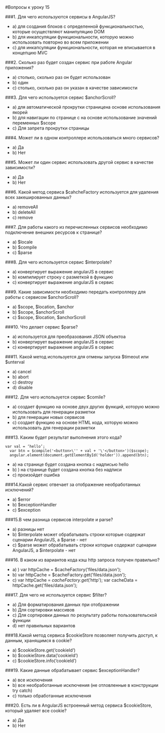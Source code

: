 #Вопросы к уроку 15 

###1. Для чего используются сервисы в AngularJS? 
* a) для создания блоков с определенной функциональностью, которые осуществляют манипуляцию DOM   
* b) для инкапсуляции функциональности, которую можно использовать повторно во всем приложении
* c) для инкапсуляции функциональности, которая не вписывается в концепцию MVC  

###2. Сколько раз будет создан сервис при работе Angular приложения? 
* a) столько, сколько раз он будет использован 
* b) один
* c) столько, сколько раз он указан в качестве зависимости  

###3. Для чего используется сервис $anchorScroll? 
* a) для автоматической прокрутки страницена основе использования якорей 
* b) для навигации по странице с на основе использование значений переменных $scope 
* c) Для запрета прокрутки страницы 

###4. Может ли в одном контроллере использоваться много сервисов? 
* a) Да
* b) Нет 

###5. Может ли один сервис использовать другой сервис в качестве зависимости? 
* a) Да 
* b) Нет 


###6. Какой метод сервиса $cahcheFactory используется для удаления всех закешированных данных? 
* a) removeAll
* b) deleteAll
* c) remove 

###7. Для работы какого из перечисленных сервисов необходимо подключение внешних ресурсов к странице? 
* a) $locale
* b) $compile
* c) $parse 

###8. Для чего используется сервис $interpolate? 
* a) конвертирует выражение angularJS в сервис
* b) компилирует строку с разметкой в функцию  
* c) конвертирует выражение angularJS в сервис

###9. Какие зависимости необходимо передать контроллеру для работы с сервисом $anchorScroll? 
* a) $scope, $location, $anchor
* b) $scope, $anchorScroll
* c) $scope, $location, $anchorScroll 

###10. Что делает сервис $parse? 
* a) используется для преобразования JSON объектоа 
* b) конвертирует выражение angularJS в сервис
* c) конвертирует выражение angularJS в сервис

###11. Какой метод используется для отмены запуска $timeout или $unterval 
* a) cancel
* b) abort
* c) destroy 
* d) disable 

###12. Для чего используется сервис $comile? 
* a) создает функцию на основе двух других функций, которую можно использовать для генерации разметки
* b) для генерации новых сервисов 
* c) создает функцию на основе HTML кода, которую можно использовать для генерации разметки

###13. Каким будет результат выполнения этого кода? 
``` 
var val = ‘hello’; 
  var btn = $compile('<button>\'' + val + '\'</button>')($scope); 
  angular.element(document.getElementById('holder')).append(btn);
``` 
* a) на странице будет создана кнопка с надписью hello
* b) ) на странице будет создана кнопка без надписи 
* c) произойдет ошибка 

###14.Какой сервис отвечает за отображение необработанных исключений? 
* a) $error
* b) $exceptionHandler
* c) $exception

###15.В чем разница сервисов interpolate и parse? 
* a) разницы нет
* b) $interpolate может обрабатывать строки которые содержат сценарии AngularJS, а $parse - нет
* c) $parse может обрабатывать строки которые содержат сценарии AngularJS, а $interpolate - нет

###16. В каком из вариантов кода кэш http запроса получен правильно? 
* a) ) var httpCache = $cacheFactory('files/data.json');
* b)  var httpCache = $cacheFactory.get('files/data.json'); 
* c)         var httpCache = $cacheFactory.get('$http'); 
               var cacheData = httpCache.get('files/data.json');

###17. Для чего не используется сервис $filter? 
* a) Для форматирования данных при отображении
* b) Для сортировки массивов
* c) Для сортировки данных по результату работы пользовательской функции 
* d) нет правильных вариантов 

###18.Какой метод сервиса $cookieStore позволяет получить доступ, к данным, хранящимся в cookie? 
* a) $cookieStore.get(‘cookieId’)
* b) $cookieStore.data(‘cookieId’)
* c) $cookieStore.info(‘cookieId’)

###19. Какие данные обрабатывает сервис $exceptionHandler? 
* a) все исключения 
* b) все необработанные исключения (не отловленные в конструкции try catch)
* c) только обработанные исключения 

###20. Есть ли в AngularJS встроенный метод сервиса $cookieStore, который удаляет все cookie? 
* a) Да
* b) Нет 
